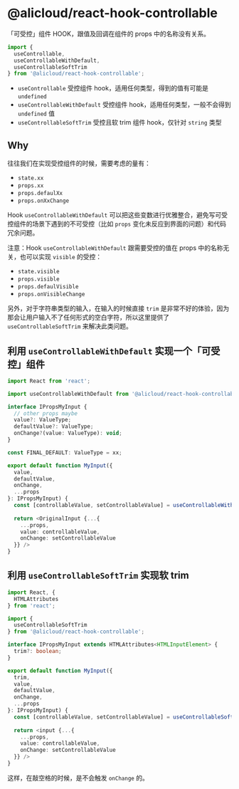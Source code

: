 # @alicloud/react-hook-controllable

「可受控」组件 HOOK，跟值及回调在组件的 props 中的名称没有关系。

```typescript
import {
  useControllable,
  useControllableWithDefault,
  useControllableSoftTrim
} from '@alicloud/react-hook-controllable';
```

* `useControllable` 受控组件 hook，适用任何类型，得到的值有可能是 `undefined`
* `useControllableWithDefault` 受控组件 hook，适用任何类型，一般不会得到 `undefined` 值
* `useControllableSoftTrim` 受控且软 trim 组件 hook，仅针对 `string` 类型

## Why

往往我们在实现受控组件的时候，需要考虑的量有：

* `state.xx`
* `props.xx`
* `props.defaulXx`
* `props.onXxChange`

Hook `useControllableWithDefault` 可以把这些变数进行优雅整合，避免写可受控组件的场景下遇到的不可受控（比如 `props` 变化未反应到界面的问题）和代码冗余问题。

注意：Hook `useControllableWithDefault` 跟需要受控的值在 props 中的名称无关，也可以实现 `visible` 的受控：

* `state.visible`
* `props.visible`
* `props.defaulVisible`
* `props.onVisibleChange`

另外，对于字符串类型的输入，在输入的时候直接 `trim` 是非常不好的体验，因为那会让用户输入不了任何形式的空白字符，所以这里提供了 `useControllableSoftTrim` 来解决此类问题。

## 利用 `useControllableWithDefault` 实现一个「可受控」组件

```typescript tsx
import React from 'react';

import useControllableWithDefault from '@alicloud/react-hook-controllable';

interface IPropsMyInput {
  // other props maybe
  value?: ValueType;
  defaultValue?: ValueType;
  onChange?(value: ValueType): void;
}

const FINAL_DEFAULT: ValueType = xx;

export default function MyInput({
  value,
  defaultValue,
  onChange,
  ...props
}: IPropsMyInput) {
  const [controllableValue, setControllableValue] = useControllableWithDefault<ValueType>(FINAL_DEFAULT, value, defaultValue, onChange);
  
  return <OriginalInput {...{
    ...props,
    value: controllableValue,
    onChange: setControllableValue
  }} />
}
```

## 利用 `useControllableSoftTrim` 实现软 trim

```typescript tsx
import React, {
  HTMLAttributes
} from 'react';

import {
  useControllableSoftTrim
} from '@alicloud/react-hook-controllable';

interface IPropsMyInput extends HTMLAttributes<HTMLInputElement> {
  trim?: boolean;
}

export default function MyInput({
  trim,
  value,
  defaultValue,
  onChange,
  ...props
}: IPropsMyInput) {
  const [controllableValue, setControllableValue] = useControllableSoftTrim(trim, value, defaultValue, onChange);
  
  return <input {...{
    ...props,
    value: controllableValue,
    onChange: setControllableValue
  }} />
}
```

这样，在敲空格的时候，是不会触发 `onChange` 的。
